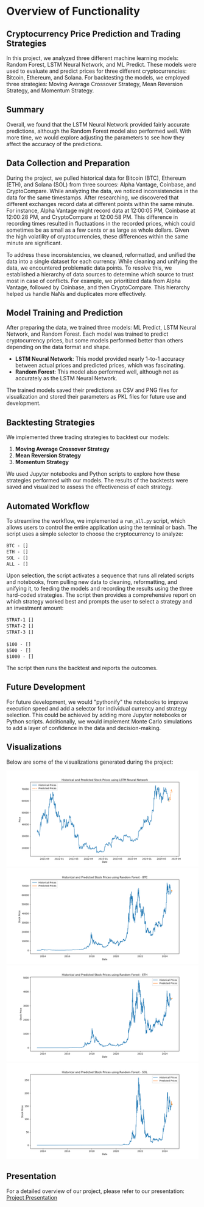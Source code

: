# Overview of Functionality

## Cryptocurrency Price Prediction and Trading Strategies

In this project, we analyzed three different machine learning models: Random Forest, LSTM Neural Network, and ML Predict. These models were used to evaluate and predict prices for three different cryptocurrencies: Bitcoin, Ethereum, and Solana. For backtesting the models, we employed three strategies: Moving Average Crossover Strategy, Mean Reversion Strategy, and Momentum Strategy.

## Summary

Overall, we found that the LSTM Neural Network provided fairly accurate predictions, although the Random Forest model also performed well. With more time, we would explore adjusting the parameters to see how they affect the accuracy of the predictions.

## Data Collection and Preparation

During the project, we pulled historical data for Bitcoin (BTC), Ethereum (ETH), and Solana (SOL) from three sources: Alpha Vantage, Coinbase, and CryptoCompare. While analyzing the data, we noticed inconsistencies in the data for the same timestamps. After researching, we discovered that different exchanges record data at different points within the same minute. For instance, Alpha Vantage might record data at 12:00:05 PM, Coinbase at 12:00:28 PM, and CryptoCompare at 12:00:58 PM. This difference in recording times resulted in fluctuations in the recorded prices, which could sometimes be as small as a few cents or as large as whole dollars. Given the high volatility of cryptocurrencies, these differences within the same minute are significant.

To address these inconsistencies, we cleaned, reformatted, and unified the data into a single dataset for each currency. While cleaning and unifying the data, we encountered problematic data points. To resolve this, we established a hierarchy of data sources to determine which source to trust most in case of conflicts. For example, we prioritized data from Alpha Vantage, followed by Coinbase, and then CryptoCompare. This hierarchy helped us handle NaNs and duplicates more effectively.

## Model Training and Prediction

After preparing the data, we trained three models: ML Predict, LSTM Neural Network, and Random Forest. Each model was trained to predict cryptocurrency prices, but some models performed better than others depending on the data format and shape.

- **LSTM Neural Network**: This model provided nearly 1-to-1 accuracy between actual prices and predicted prices, which was fascinating.
- **Random Forest**: This model also performed well, although not as accurately as the LSTM Neural Network.

The trained models saved their predictions as CSV and PNG files for visualization and stored their parameters as PKL files for future use and development.

## Backtesting Strategies

We implemented three trading strategies to backtest our models:

1. **Moving Average Crossover Strategy**
2. **Mean Reversion Strategy**
3. **Momentum Strategy**

We used Jupyter notebooks and Python scripts to explore how these strategies performed with our models. The results of the backtests were saved and visualized to assess the effectiveness of each strategy.

## Automated Workflow

To streamline the workflow, we implemented a `run_all.py` script, which allows users to control the entire application using the terminal or bash. The script uses a simple selector to choose the cryptocurrency to analyze:

```
BTC - []
ETH - []
SOL - []
ALL - []
```

Upon selection, the script activates a sequence that runs all related scripts and notebooks, from pulling new data to cleaning, reformatting, and unifying it, to feeding the models and recording the results using the three hard-coded strategies. The script then provides a comprehensive report on which strategy worked best and prompts the user to select a strategy and an investment amount:

```
STRAT-1 []
STRAT-2 []
STRAT-3 []

$100 - []
$500 - []
$1000 - []
```

The script then runs the backtest and reports the outcomes.

## Future Development

For future development, we would "pythonify" the notebooks to improve execution speed and add a selector for individual currency and strategy selection. This could be achieved by adding more Jupyter notebooks or Python scripts. Additionally, we would implement Monte Carlo simulations to add a layer of confidence in the data and decision-making.

## Visualizations

Below are some of the visualizations generated during the project:

![LSTM Neural Network Prediction](results/visualizations/BTC/nn_predict.png)
![Bitcoin Random Forest Prediction](results/BTC_rf_predict.png)
![Ethereum Random Forest Prediction](results/ETH_rf_predict.png)
![Solana Random Forest Prediction](results/SOL_rf_predict.png)

## Presentation

For a detailed overview of our project, please refer to our presentation:
[Project Presentation](https://docs.google.com/presentation/d/1XfAbdBs7-9YeSN9AA8I8mvZzm48wQXF-y_o7q3IOCKI/edit#slide=id.g20f7af2584a_0_14)